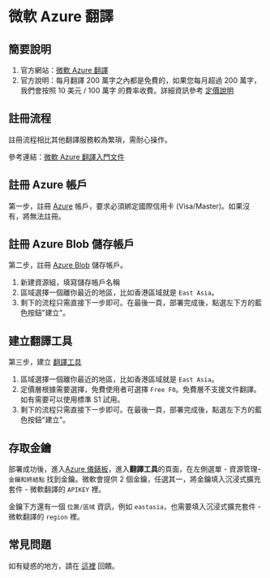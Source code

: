 # 微軟 Azure 翻譯

## 簡要說明

1. 官方網站：[微軟 Azure 翻譯](https://learn.microsoft.com/zh-cn/azure/cognitive-services/translator/text-translation-overview)
2. 官方說明：每月翻譯 200 萬字之內都是免費的，如果您每月超過 200 萬字，我們會按照 10 美元 / 100 萬字 的費率收費。詳細資訊參考 [定價說明](https://azure.microsoft.com/zh-cn/pricing/details/cognitive-services/translator/)

## 註冊流程

註冊流程相比其他翻譯服務較為繁瑣，需耐心操作。

參考連結：[微軟 Azure 翻譯入門文件](https://learn.microsoft.com/zh-cn/azure/cognitive-services/translator/document-translation/quickstarts/get-started-with-rest-api?pivots=programming-language-csharp)

## 註冊 Azure 帳戶

第一步，註冊 [Azure](https://azure.microsoft.com/zh-cn/free/cognitive-services/) 帳戶，要求必須綁定國際信用卡 (Visa/Master)。如果沒有，將無法註冊。

## 註冊 Azure Blob 儲存帳戶

第二步，註冊 [Azure Blob](https://portal.azure.com/#create/Microsoft.StorageAccount) 儲存帳戶。

1. 新建資源組，填寫儲存帳戶名稱
2. 區域選擇一個離你最近的地區，比如香港區域就是 `East Asia`。
3. 剩下的流程只需直接下一步即可。在最後一頁，部署完成後，點選左下方的藍色按鈕"建立"。

## 建立翻譯工具

第三步，建立 [翻譯工具](https://portal.azure.com/#create/Microsoft.CognitiveServicesTextTranslation)

1. 區域選擇一個離你最近的地區，比如香港區域就是 `East Asia`。
2. 定價層根據需要選擇，免費使用者可選擇 `Free F0`。免費層不支援文件翻譯。如有需要可以使用標準 S1 試用。
3. 剩下的流程只需直接下一步即可。在最後一頁，部署完成後，點選左下方的藍色按鈕"建立"。

## 存取金鑰

部署成功後，進入[Azure 儀錶板](https://portal.azure.com/#home)，進入**翻譯工具**的頁面，在左側選單 - 資源管理-`金鑰和終結點` 找到金鑰。微軟會提供 2 個金鑰，任選其一，將金鑰填入沉浸式擴充套件 - 微軟翻譯的 `APIKEY` 裡。

金鑰下方還有一個 `位置/區域` 資訊，例如 `eastasia`，也需要填入沉浸式擴充套件 - 微軟翻譯的 `region` 裡。

## 常見問題

如有疑惑的地方，請在 [這裡](https://github.com/immersive-translate/immersive-translate/issues/137) 回饋。
